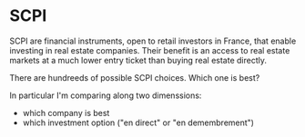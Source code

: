 # SCPI
SCPI are financial instruments, open to retail investors in France, that enable investing in real estate companies. Their benefit is an access to real estate markets at a much lower entry ticket than buying real estate directly.

There are hundreeds of possible SCPI choices. Which one is best?

In particular I'm comparing along two dimenssions:
- which company is best
- which investment option ("en direct" or "en demembrement")
